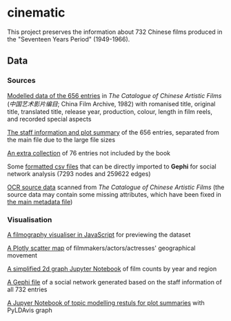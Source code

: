 # cinematic

This project preserves the information about 732 Chinese films produced in the "Seventeen Years Period" (1949-1966).

## Data

### Sources

[Modelled data of the 656 entries](metadata.csv) in *The Catalogue of Chinese Artistic Films* (*中国艺术影片编目*; China Film Archive, 1982) with romanised title, original title, translated title, release year, production, colour, length in film reels, and recorded special aspects

[The staff information and plot summary](metadata-staff_plot.csv) of the 656 entries, separated from the main file due to the large file sizes

[An extra collection](metadata-extra.csv) of 76 entries not included by the book

Some [formatted csv files](Network/csv) that can be directly imported to **Gephi** for social network analysis (7293 nodes and 259622 edges)

[OCR source data](OCR/source) scanned from *The Catalogue of Chinese Artistic Films* (the source data may contain some missing attributes, which have been fixed in [the main metadata file](metadata.csv))

### Visualisation

[A filmography visualiser in JavaScript](https://el-mundo.github.io/cinematic/Visualiser/main.html) for previewing the dataset

[A Plotly scatter map](https://htmlpreview.github.io/?https://github.com/El-Mundo/cinematic/blob/master/GIS/Plotly/filmmaker_map-scatter2d.html) of filmmakers/actors/actresses' geographical movement

[A simplified 2d graph Jupyter Notebook](https://colab.research.google.com/drive/1b_-976J_37duFKahJvevNPuxODw_EX6a) of film counts by year and region

[A Gephi file](Network/Gephi-all.gephi) of a social network generated based on the staff information of all 732 entries

[A Jupyer Notebook of topic modelling restuls for plot summaries](https://colab.research.google.com/drive/1V6w3MbhJ_EOJBYc66GL-N812yZtpEn1q?usp=sharing) with PyLDAvis graph